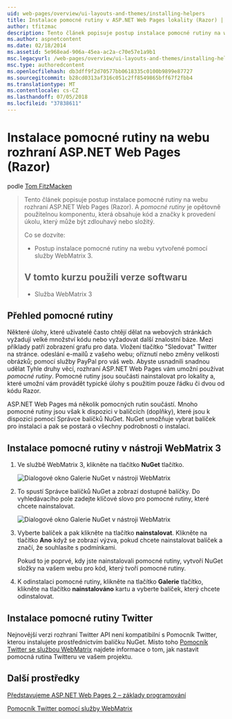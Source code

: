 ```yaml
---
uid: web-pages/overview/ui-layouts-and-themes/installing-helpers
title: Instalace pomocné rutiny v ASP.NET Web Pages lokality (Razor) | Dokumentace Microsoftu
author: tfitzmac
description: Tento článek popisuje postup instalace pomocné rutiny na webu rozhraní ASP.NET Web Pages (Razor). Pomocné rutiny je opětovně použitelnou komponentu, která obsahuje kód a značky pro každý...
ms.author: aspnetcontent
ms.date: 02/18/2014
ms.assetid: 5e968ead-906a-45ea-ac2a-c70e57e1a9b1
msc.legacyurl: /web-pages/overview/ui-layouts-and-themes/installing-helpers
msc.type: authoredcontent
ms.openlocfilehash: db3dff9f2d70577bb0618335c0100b9899e87727
ms.sourcegitcommit: b28cd0313af316c051c2ff8549865bff67f2fbb4
ms.translationtype: MT
ms.contentlocale: cs-CZ
ms.lasthandoff: 07/05/2018
ms.locfileid: "37838611"
---
```

<a name="installing-a-helper-in-an-aspnet-web-pages-razor-site"></a>Instalace pomocné rutiny na webu rozhraní ASP.NET Web Pages (Razor)
====================
podle [Tom FitzMacken](https://github.com/tfitzmac)

> Tento článek popisuje postup instalace pomocné rutiny na webu rozhraní ASP.NET Web Pages (Razor). A *pomocné rutiny* je opětovně použitelnou komponentu, která obsahuje kód a značky k provedení úkolu, který může být zdlouhavý nebo složitý.
> 
> Co se dozvíte:
> 
> - Postup instalace pomocné rutiny na webu vytvořené pomocí služby WebMatrix 3.
>   
> 
> ## <a name="software-versions-used-in-the-tutorial"></a>V tomto kurzu použili verze softwaru
> 
> 
> - Služba WebMatrix 3


## <a name="overview-of-helpers"></a>Přehled pomocné rutiny

Některé úlohy, které uživatelé často chtějí dělat na webových stránkách vyžadují velké množství kódu nebo vyžadovat další znalostní báze. Mezi příklady patří zobrazení grafu pro data. Vložení tlačítko "Sledovat" Twitter na stránce. odeslání e-mailů z vašeho webu; oříznutí nebo změny velikosti obrázků; pomocí služby PayPal pro váš web. Abyste usnadnili snadnou udělat Tyhle druhy věcí, rozhraní ASP.NET Web Pages vám umožní používat *pomocné rutiny*. Pomocné rutiny jsou součásti nainstalovat pro lokality a, které umožní vám provádět typické úlohy s použitím pouze řádku či dvou od kódu Razor.

ASP.NET Web Pages má několik pomocných rutin součástí. Mnoho pomocné rutiny jsou však k dispozici v balíčcích (doplňky), které jsou k dispozici pomocí Správce balíčků NuGet. NuGet umožňuje vybrat balíček pro instalaci a pak se postará o všechny podrobnosti o instalaci.

## <a name="installing-a-helper-in-webmatrix-3"></a>Instalace pomocné rutiny v nástroji WebMatrix 3

1. Ve službě WebMatrix 3, klikněte na tlačítko **NuGet** tlačítko.

    ![Dialogové okno Galerie NuGet v nástroji WebMatrix](installing-helpers/_static/image1.png)
2. To spustí Správce balíčků NuGet a zobrazí dostupné balíčky. Do vyhledávacího pole zadejte klíčové slovo pro pomocné rutiny, které chcete nainstalovat.

    ![Dialogové okno Galerie NuGet v nástroji WebMatrix](installing-helpers/_static/image2.png)
3. Vyberte balíček a pak klikněte na tlačítko **nainstalovat**. Klikněte na tlačítko **Ano** když se zobrazí výzva, pokud chcete nainstalovat balíček a značí, že souhlasíte s podmínkami.

     Pokud to je poprvé, kdy jste nainstalovali pomocné rutiny, vytvoří NuGet složky na vašem webu pro kód, který tvoří pomocné rutiny.
4. K odinstalaci pomocné rutiny, klikněte na tlačítko **Galerie** tlačítko, klikněte na tlačítko **nainstalováno** kartu a vyberte balíček, který chcete odinstalovat.

## <a name="installing-the-twitter-helper"></a>Instalace pomocné rutiny Twitter

Nejnovější verzi rozhraní Twitter API není kompatibilní s Pomocník Twitter, kterou instalujete prostřednictvím balíčku NuGet. Místo toho [Pomocník Twitter se službou WebMatrix](twitter-helper.md) najdete informace o tom, jak nastavit pomocná rutina Twitteru ve vašem projektu.

<a id="Additional_Resources"></a>
## <a name="additional-resources"></a>Další prostředky


[Představujeme ASP.NET Web Pages 2 – základy programování](../getting-started/introducing-razor-syntax-c.md)

[Pomocník Twitter pomocí služby WebMatrix](twitter-helper.md)
